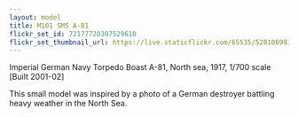 ```yaml
---
layout: model
title: M101 SMS A-81
flickr_set_id: 72177720307529610
flickr_set_thumbnail_url: https://live.staticflickr.com/65535/52810699312_4e0b15a004_m.jpg
---
```


Imperial German Navy Torpedo Boast A-81, North sea, 1917, 1/700 scale [Built 2001-02]

This small model was inspired by a photo of a German destroyer battling heavy weather in the North Sea.


